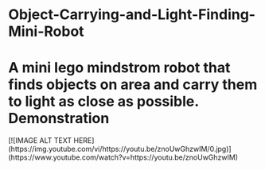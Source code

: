 # Object-Carrying-and-Light-Finding-Mini-Robot
<h1>A mini lego mindstrom robot that finds objects on area and carry them to light as close as possible.
<br>
Demonstration
</h1>
[![IMAGE ALT TEXT HERE](https://img.youtube.com/vi/https://youtu.be/znoUwGhzwIM/0.jpg)](https://www.youtube.com/watch?v=https://youtu.be/znoUwGhzwIM)
